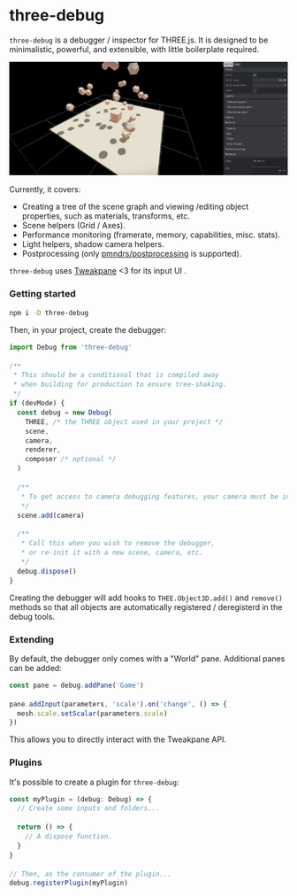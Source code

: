 # three-debug

`three-debug` is a debugger / inspector for THREE.js. It is designed to be minimalistic, powerful, and extensible, with little boilerplate required.

![A screenshot of three-debug in action](https://raw.githubusercontent.com/michealparks/three-debug/main/assets/screen.gif)

Currently, it covers:
* Creating a tree of the scene graph and viewing /editing object properties, such as materials, transforms, etc.
* Scene helpers (Grid / Axes).
* Performance monitoring (framerate, memory, capabilities, misc. stats).
* Light helpers, shadow camera helpers.
* Postprocessing (only [pmndrs/postprocessing](https://github.com/pmndrs/postprocessing) is supported).

`three-debug` uses [Tweakpane](https://cocopon.github.io/tweakpane/) <3 for its input UI .

### Getting started

```bash
npm i -D three-debug
```

Then, in your project, create the debugger:

```ts
import Debug from 'three-debug'

/**
 * This should be a conditional that is compiled away
 * when building for production to ensure tree-shaking.
 */
if (devMode) {
  const debug = new Debug(
    THREE, /* the THREE object used in your project */
    scene,
    camera,
    renderer,
    composer /* optional */
  )

  /**
   * To get access to camera debugging features, your camera must be in the scene.
   */
  scene.add(camera)

  /**
   * Call this when you wish to remove the debugger,
   * or re-init it with a new scene, camera, etc.
   */
  debug.dispose()
}
```

Creating the debugger will add hooks to `THEE.Object3D.add()` and `remove()` methods so that all objects are automatically registered / deregisterd in the debug tools.

### Extending

By default, the debugger only comes with a "World" pane. Additional panes can be added:

```ts
const pane = debug.addPane('Game')

pane.addInput(parameters, 'scale').on('change', () => {
  mesh.scale.setScalar(parameters.scale)
})
```

This allows you to directly interact with the Tweakpane API.

### Plugins

It's possible to create a plugin for `three-debug`:

```ts
const myPlugin = (debug: Debug) => {
  // Create some inputs and folders...

  return () => {
    // A dispose function.
  }
}

// Then, as the consumer of the plugin...
debug.registerPlugin(myPlugin)
```
